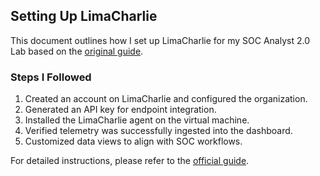 ## Setting Up LimaCharlie
This document outlines how I set up LimaCharlie for my SOC Analyst 2.0 Lab based on the [original guide](https://detailed-leo-854.notion.site/Part-1-Setup-LimaCharlie-3dc0206d35db4d28ad80cc3004688d41).

### Steps I Followed
1. Created an account on LimaCharlie and configured the organization.
2. Generated an API key for endpoint integration.
3. Installed the LimaCharlie agent on the virtual machine.
4. Verified telemetry was successfully ingested into the dashboard.
5. Customized data views to align with SOC workflows.

For detailed instructions, please refer to the [official guide](https://detailed-leo-854.notion.site/Part-1-Setup-LimaCharlie-3dc0206d35db4d28ad80cc3004688d41).
